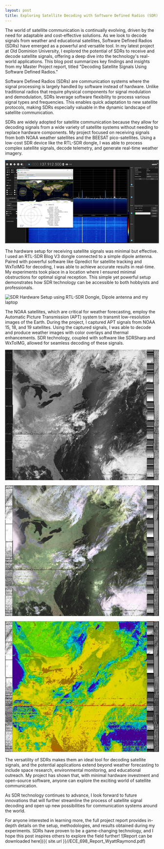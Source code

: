 ```yaml
---
layout: post
title: Exploring Satellite Decoding with Software Defined Radios (SDR)
---
```

The world of satellite communication is continually evolving, driven by the need for adaptable and cost-effective solutions. As we look to decode signals from weather and educational satellites, Software Defined Radios (SDRs) have emerged as a powerful and versatile tool. In my latest project at Old Dominion University, I explored the potential of SDRs to receive and decode satellite signals, offering a deep dive into the technology's real-world applications. This blog post summarizes key findings and insights from my Master Project report, titled "Decoding Satellite Signals Using Software Defined Radios."

Software Defined Radios (SDRs) are communication systems where the signal processing is largely handled by software instead of hardware. Unlike traditional radios that require physical components for signal modulation and demodulation, SDRs leverage software flexibility to process various signal types and frequencies. This enables quick adaptation to new satellite protocols, making SDRs especially valuable in the dynamic landscape of satellite communication.

SDRs are widely adopted for satellite communication because they allow for decoding signals from a wide variety of satellite systems without needing to replace hardware components. My project focused on receiving signals from both NOAA weather satellites and the BEESAT pico-satellites. Using a low-cost SDR device like the RTL-SDR dongle, I was able to process complex satellite signals, decode telemetry, and generate real-time weather imagery.

![Gpredict and SDRSharp Software](/images/noaa18may24th.JPG)

The hardware setup for receiving satellite signals was minimal but effective. I used an RTL-SDR Blog V3 dongle connected to a simple dipole antenna. Paired with powerful software like Gpredict for satellite tracking and WxToIMG for decoding, I was able to achieve accurate results in real-time. My experiments took place in a location where I ensured minimal obstructions for optimal signal reception. This simple yet powerful setup demonstrates how SDR technology can be accessible to both hobbyists and professionals.

![SDR Hardware Setup using RTL-SDR Dongle, Dipole antenna and my laptop](/images/SDR_SETUP.jpg)

The NOAA satellites, which are critical for weather forecasting, employ the Automatic Picture Transmission (APT) system to transmit low-resolution images of the Earth. During the project, I captured APT signals from NOAA 15, 18, and 19 satellites. Using the captured signals, I was able to decode and produce weather images with color overlays and thermal enhancements. SDR technology, coupled with software like SDRSharp and WxToIMG, allowed for seamless decoding of these signals.

![NOAA 19 Decoded Image](/images/NOAA19_24MAY_1000.jpg)

![NOAA 19 Decoded Image - Color Filter](/images/NOAA19_24MAY_1000_color.jpg)

![NOAA 19 Decoded Image - Thermal Filter](/images/NOAA19_24MAY_1000_thermal.jpg)

The versatility of SDRs makes them an ideal tool for decoding satellite signals, and the potential applications extend beyond weather forecasting to include space research, environmental monitoring, and educational outreach. My project has shown that, with minimal hardware investment and open-source software, anyone can explore the exciting world of satellite communication.

As SDR technology continues to advance, I look forward to future innovations that will further streamline the process of satellite signal decoding and open up new possibilities for communication systems around the world.

For anyone interested in learning more, the full project report provides in-depth details on the setup, methodologies, and results obtained during my experiments. SDRs have proven to be a game-changing technology, and I hope this post inspires others to explore the field further! ![Report can be downloaded here]({{ site.url }}//ECE_698_Report_WyattRaymond.pdf)
